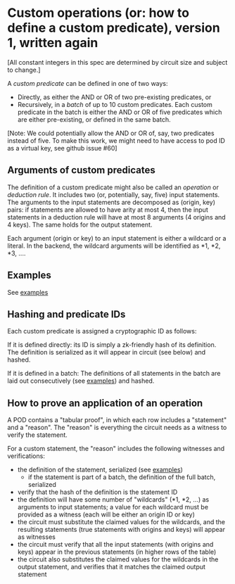 # Custom operations (or: how to define a custom predicate), version 1, written again

[All constant integers in this spec are determined by circuit size and subject to change.]

A _custom predicate_ can be defined in one of two ways:

- Directly, as either the AND or OR of two pre-existing predicates, or
- Recursively, in a _batch_ of up to 10 custom predicates.  Each custom predicate in the batch is either the AND or OR of five predicates which are either pre-existing, or defined in the same batch.

[Note: We could potentially allow the AND or OR of, say, two predicates instead of five.  To make this work, we might need to have access to pod ID as a virtual key, see github issue #60]

## Arguments of custom predicates

The definition of a custom predicate might also be called an _operation_ or _deduction rule_.  It includes two (or, potentially, say, five) input statements.  The arguments to the input statements are decomposed as (origin, key) pairs: if statements are allowed to have arity at most 4, then the input statements in a deduction rule will have at most 8 arguments (4 origins and 4 keys).  The same holds for the output statement.

Each argument (origin or key) to an input statement is either a wildcard or a literal.  In the backend, the wildcard arguments will be identified as *1, *2, *3, ....

## Examples

See [examples](./customexample.md)

## Hashing and predicate IDs

Each custom predicate is assigned a cryptographic ID as follows:

If it is defined directly: its ID is simply a zk-friendly hash of its definition.  The definition is serialized as it will appear in circuit (see below) and hashed.

If it is defined in a batch: The definitions of all statements in the batch are laid out consecutively (see [examples](./customexample.md)) and hashed.

## How to prove an application of an operation

A POD contains a "tabular proof", in which each row includes a "statement" and a "reason".  The "reason" is everything the circuit needs as a witness to verify the statement.

For a custom statement, the "reason" includes the following witnesses and verifications:
- the definition of the statement, serialized (see [examples](./customexample.md))
  - if the statement is part of a batch, the definition of the full batch, serialized
- verify that the hash of the definition is the statement ID
- the definition will have some number of "wildcards" (*1, *2, ...) as arguments to input statements; a value for each wildcard must be provided as a witness (each will be either an origin ID or key)
- the circuit must substitute the claimed values for the wildcards, and the resulting statements (true statements with origins and keys) will appear as witnesses
- the circuit must verify that all the input statements (with origins and keys) appear in the previous statements (in higher rows of the table)
- the circuit also substitutes the claimed values for the wildcards in the output statement, and verifies that it matches the claimed output statement

